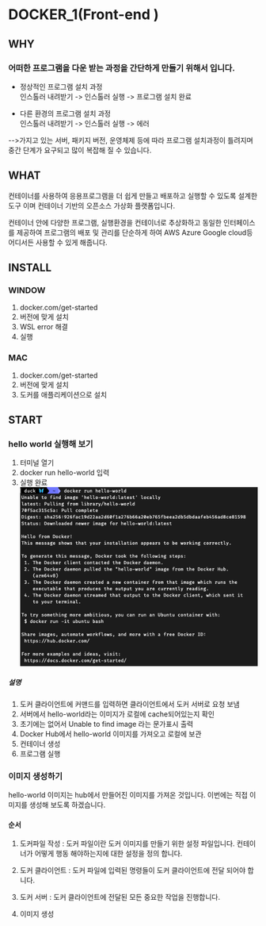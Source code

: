 # DOCKER_1(Front-end )

## WHY

### 어떠한 프로그램을 다운 받는 과정을 간단하게 만들기 위해서 입니다.

-   정상적인 프로그램 설치 과정<br/>
    인스톨러 내려받기 -> 인스톨러 실행 -> 프로그램 설치 완료

-   다른 환경의 프로그램 설치 과정<br/>
    인스톨러 내려받기 -> 인스톨러 실행 -> 에러<br/>

-->가지고 있는 서버, 패키지 버전, 운영체제 등에 따라 프로그램 설치과정이 틀려지며 중간 단계가 요구되고 많이 복잡해 질 수 있습니다.

## WHAT

컨테이너를 사용하여 응용프로그램을 더 쉽게 만들고 배포하고 실행할 수 있도록 설계한 도구 이며 컨테이너 기반의 오픈소스 가상화 플랫폼입니다.

컨테이너 안에 다양한 프로그램, 실행환경을 컨테이너로 추상화하고 동일한 인터페이스를 제공하여 프로그램의 배포 및 관리를 단순하게 하여
AWS Azure Google cloud등 어디서든 사용할 수 있게 해줍니다.

## INSTALL

### WINDOW

1. docker.com/get-started
2. 버전에 맞게 설치
3. WSL error 해결<br/>
4. 실행

### MAC

1. docker.com/get-started
2. 버전에 맞게 설치
3. 도커를 애플리케이션으로 설치

## START

### hello world 실행해 보기

1. 터미널 열기
2. docker run hello-world 입력
3. 실행 완료
   <img src="img/docker1.png">

##### 설명

1. 도커 클라이언트에 커맨드를 입력하면 클라이언트에서 도커 서버로 요청 보냄
2. 서버에서 hello-world라는 이미지가 로컬에 cache되어있는지 확인
3. 초기에는 없어서 Unable to find image 라는 문가표시 출력
4. Docker Hub에서 hello-world 이미지를 가져오고 로컬에 보관
5. 컨테이너 생성
6. 프로그램 실행

### 이미지 생성하기

hello-world 이미지는 hub에서 만들어진 이미지를 가져온 것입니다.
이번에는 직접 이미지를 생성해 보도록 하겠습니다.

#### 순서

1. 도커파일 작성 : 도커 파일이란 도커 이미지를 만들기 위한 설정 파일입니다. 컨테이너가 어떻게 행동 해야하는지에 대한 설정을 정의 합니다.

2. 도커 클라이언트 : 도커 파일에 입력된 명령들이 도커 클라이언트에 전달 되어야 합니다.

3. 도커 서버 : 도커 클라이언트에 전달된 모든 중요한 작업을 진행합니다.

4. 이미지 생성
